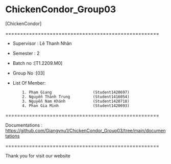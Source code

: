 # ChickenCondor_Group03
[ChickenCondor]


====================================================

+ Supervisor                         : Lê Thanh Nhân

+ Semester                           : 2

+ Batch no                           :[T1.2209.M0] 

+ Group No                           :[03]

+ List Of Menber:

          1. Phạm Giang                  (Student1420697)
          2. Nguyễn Thành Trung          (Student1416054)
          3. Nguyễn Nam Khánh            (Student1420718)
          4. Phan Gia Minh               (Student1420693)
          
====================================================

Documentations : https://github.com/Giangvnu1/ChickenCondor_Group03/tree/main/documentations

====================================================

Thank you for visit our website
